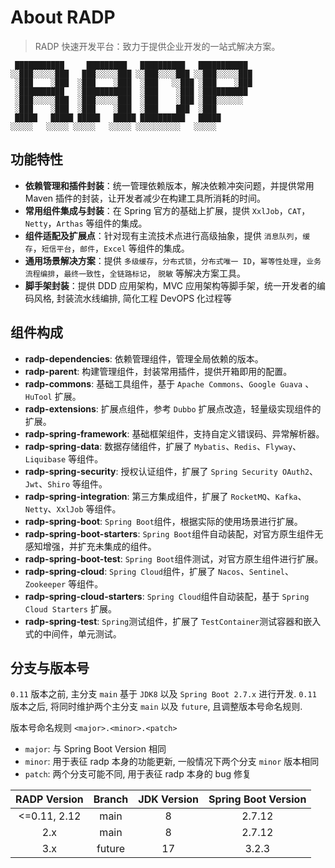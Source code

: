 # About RADP

> RADP 快速开发平台：致力于提供企业开发的一站式解决方案。

```text
 ███████████     █████████   ██████████   ███████████ 
░░███░░░░░███   ███░░░░░███ ░░███░░░░███ ░░███░░░░░███
 ░███    ░███  ░███    ░███  ░███   ░░███ ░███    ░███
 ░██████████   ░███████████  ░███    ░███ ░██████████ 
 ░███░░░░░███  ░███░░░░░███  ░███    ░███ ░███░░░░░░  
 ░███    ░███  ░███    ░███  ░███    ███  ░███        
 █████   █████ █████   █████ ██████████   █████       
░░░░░   ░░░░░ ░░░░░   ░░░░░ ░░░░░░░░░░   ░░░░░        
```

## 功能特性

- **依赖管理和插件封装**：统一管理依赖版本，解决依赖冲突问题，并提供常用 Maven 插件的封装，让开发者减少在构建工具所消耗的时间。
- **常用组件集成与封装**：在 Spring 官方的基础上扩展，提供 `XxlJob`，`CAT`，`Netty`，`Arthas` 等组件的集成。
- **组件适配及扩展点**：针对现有主流技术点进行高级抽象，提供 `消息队列`，`缓存`，`短信平台`，`邮件`，`Excel` 等组件的集成。
- **通用场景解决方案**：提供 `多级缓存`，`分布式锁`，`分布式唯一 ID`，`幂等性处理`，`业务流程编排`，`最终一致性`，`全链路标记`，
  `脱敏` 等解决方案工具。
- **脚手架封装**：提供 DDD 应用架构，MVC 应用架构等脚手架，统一开发者的编码风格, 封装流水线编排, 简化工程 DevOPS 化过程等

## 组件构成

- **radp-dependencies**: 依赖管理组件，管理全局依赖的版本。
- **radp-parent**: 构建管理组件，封装常用插件，提供开箱即用的配置。
- **radp-commons**: 基础工具组件，基于 `Apache Commons`、`Google Guava` 、`HuTool` 扩展。
- **radp-extensions**: 扩展点组件，参考 `Dubbo` 扩展点改造，轻量级实现组件的扩展。
- **radp-spring-framework**: 基础框架组件，支持自定义错误码、异常解析器。
- **radp-spring-data**: 数据存储组件，扩展了 `Mybatis`、`Redis`、`Flyway`、`Liquibase` 等组件。
- **radp-spring-security**: 授权认证组件，扩展了 `Spring Security OAuth2`、`Jwt`、`Shiro` 等组件。
- **radp-spring-integration**: 第三方集成组件，扩展了 `RocketMQ`、`Kafka`、`Netty`、`XxlJob` 等组件。
- **radp-spring-boot**: `Spring Boot`组件，根据实际的使用场景进行扩展。
- **radp-spring-boot-starters**: `Spring Boot`组件自动装配，对官方原生组件无感知增强，并扩充未集成的组件。
- **radp-spring-boot-test**: `Spring Boot`组件测试，对官方原生组件进行扩展。
- **radp-spring-cloud**: `Spring Cloud`组件，扩展了 `Nacos`、`Sentinel`、`Zookeeper` 等组件。
- **radp-spring-cloud-starters**: `Spring Cloud`组件自动装配，基于 `Spring Cloud Starters` 扩展。
- **radp-spring-test**: `Spring`测试组件，扩展了 `TestContainer`测试容器和嵌入式的中间件，单元测试。

## 分支与版本号

`0.11` 版本之前, 主分支 `main` 基于 `JDK8` 以及 `Spring Boot 2.7.x` 进行开发. `0.11` 版本之后, 将同时维护两个主分支
`main` 以及 `future`, 且调整版本号命名规则.

版本号命名规则 `<major>.<minor>.<patch>`

- `major`: 与 Spring Boot Version 相同
- `minor`: 用于表征 radp 本身的功能更新, 一般情况下两个分支 `minor` 版本相同
- `patch`: 两个分支可能不同, 用于表征 radp 本身的 bug 修复

| RADP Version | Branch | JDK Version | Spring Boot Version |
|:------------:|:------:|:-----------:|:-------------------:|
| <=0.11, 2.12 |  main  |      8      |       2.7.12        |
|     2.x      |  main  |      8      |       2.7.12        |
|     3.x      | future |     17      |        3.2.3        |
